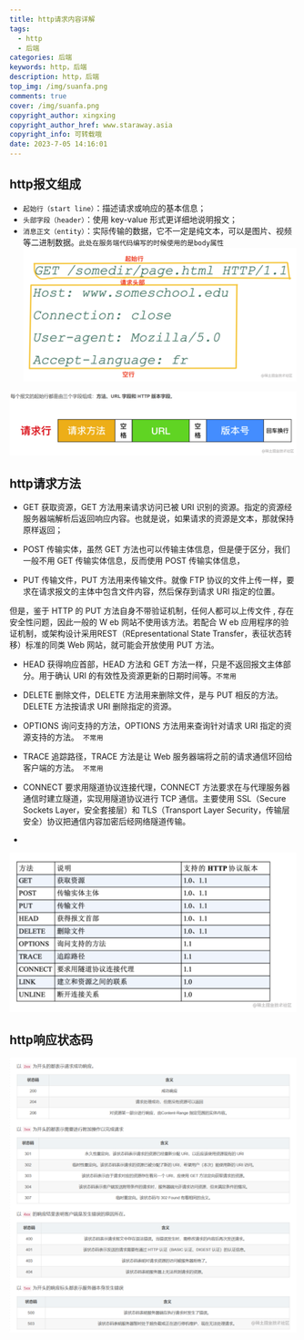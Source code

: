```yaml
---
title: http请求内容详解
tags:
  - http
  - 后端
categories: 后端
keywords: http，后端
description: http，后端
top_img: /img/suanfa.png
comments: true
cover: /img/suanfa.png
copyright_author: xingxing
copyright_author_href: www.staraway.asia
copyright_info: 可转载哦
date: 2023-7-05 14:16:01
---
```


## http报文组成
-   `起始行（start line）`：描述请求或响应的基本信息；
-   `头部字段（header）`：使用 key-value 形式更详细地说明报文；
-   `消息正文（entity）`：实际传输的数据，它不一定是纯文本，可以是图片、视频等二进制数据。`此处在服务端代码编写的时候使用的是body属性`
     ![1](../images/http请求内容详解-1701757597107.png)

![2](../images/http请求内容详解-1701757614367.png)

## http请求方法
- GET 获取资源，GET 方法用来请求访问已被 URI 识别的资源。指定的资源经服务器端解析后返回响应内容。也就是说，如果请求的资源是文本，那就保持原样返回；

- POST 传输实体，虽然 GET 方法也可以传输主体信息，但是便于区分，我们一般不用 GET 传输实体信息，反而使用 POST 传输实体信息，

- PUT 传输文件，PUT 方法用来传输文件。就像 FTP 协议的文件上传一样，要求在请求报文的主体中包含文件内容，然后保存到请求 URI 指定的位置。

但是，鉴于 HTTP 的 PUT 方法自身不带验证机制，任何人都可以上传文件 , 存在安全性问题，因此一般的 W eb 网站不使用该方法。若配合 W eb 应用程序的验证机制，或架构设计采用REST（REpresentational State Transfer，表征状态转移）标准的同类 Web 网站，就可能会开放使用 PUT 方法。

- HEAD 获得响应首部，HEAD 方法和 GET 方法一样，只是不返回报文主体部分。用于确认 URI 的有效性及资源更新的日期时间等。`不常用`

- DELETE 删除文件，DELETE 方法用来删除文件，是与 PUT 相反的方法。DELETE 方法按请求 URI 删除指定的资源。

- OPTIONS 询问支持的方法，OPTIONS 方法用来查询针对请求 URI 指定的资源支持的方法。` 不常用`

- TRACE 追踪路径，TRACE 方法是让 Web 服务器端将之前的请求通信环回给客户端的方法。` 不常用`

- CONNECT 要求用隧道协议连接代理，CONNECT 方法要求在与代理服务器通信时建立隧道，实现用隧道协议进行 TCP 通信。主要使用 SSL（Secure Sockets Layer，安全套接层）和 TLS（Transport Layer Security，传输层安全）协议把通信内容加密后经网络隧道传输。
-

![5](../images/http请求内容详解-1701757625731.png)
## http响应状态码

![6](../images/http请求内容详解-1701757634525.png)

